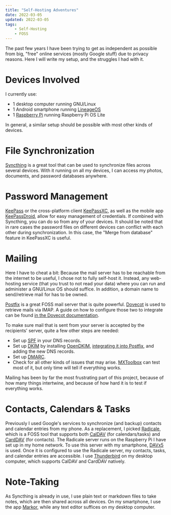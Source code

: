```yaml
---
title: "Self-Hosting Adventures"
date: 2022-03-05
updated: 2022-03-05
tags:
    - Self-Hosting
    - FOSS
---
```


The past few years I have been trying to get as independent as possible from big, "free" online services (mostly Google stuff) due to privacy reasons. Here I will write my setup, and the struggles I had with it.

<!-- more -->

# Devices Involved

I currently use:

-   1 desktop computer running GNU/Linux
-   1 Android smartphone running [LineageOS](https://lineageos.org/)
-   1 [Raspberry Pi](https://www.raspberrypi.com) running Raspberry Pi OS Lite

In general, a similar setup should be possible with most other kinds of devices.

# File Synchronization

[Syncthing](https://syncthing.net/) is a great tool that can be used to synchronize files across several devices. With it running on all my devices, I can access my photos, documents, and password databases anywhere.

# Password Management

[KeePass](https://keepass.info/) or the cross-platform client [KeePassXC](https://keepassxc.org/), as well as the mobile app [KeePassDroid](https://www.keepassdroid.com/), allow for easy management of credentials.
If combined with Syncthing, you can do so from any of your devices. It should be noted that in rare cases the password files on different devices can conflict with each other during synchronization. In this case, the "Merge from database" feature in KeePassXC is useful.

# Mailing

Here I have to cheat a bit: Because the mail server has to be reachable from the internet to be useful, I chose not to fully self-host it. Instead, any web-hosting service (that you trust to not read your data) where you can run and administer a GNU/Linux OS should suffice. In addition, a domain name to send/retrieve mail for has to be owned.

[Postfix](https://www.postfix.org/) is a great FOSS mail server that is quite powerful. [Dovecot](https://www.dovecot.org/) is used to retrieve mails via IMAP. A guide on how to configure those two to integrate can be found [in the Dovecot documentation](https://doc.dovecot.org/configuration_manual/howto/postfix_and_dovecot_sasl/).

To make sure mail that is sent from your server is accepted by the recipients' server, quite a few other steps are needed:

-   Set up [SPF](https://en.wikipedia.org/wiki/Sender_Policy_Framework) in your DNS records.
-   Set up [DKIM](https://en.wikipedia.org/wiki/DomainKeys_Identified_Mail) by installing [OpenDKIM](https://www.opendkim.org/), [integrating it into Postfix](https://easydmarc.com/blog/how-to-configure-dkim-opendkim-with-postfix/), and adding the new DNS records.
-   Set up [DMARC](https://easydmarc.com/blog/how-to-configure-dkim-opendkim-with-postfix/).
-   Check for all other kinds of issues that may arise. [MXToolbox](https://mxtoolbox.com/SuperTool.aspx) can test most of it, but only time will tell if everything works.

Mailing has been by far the most frustrating part of this project, because of how many things intertwine, and because of how hard it is to test if everything works.

# Contacts, Calendars & Tasks

Previously I used Google's services to synchronize (and backup) contacts and calendar entries from my phone.
As a replacement, I picked [Radicale](https://radicale.org), which is a FOSS tool that supports both [CalDAV](https://en.wikipedia.org/wiki/CalDAV) (for calendars/tasks) and [CardDAV](https://en.wikipedia.org/wiki/CardDAV) (for contacts). The Radicale server runs on the Raspberry Pi I have set up in my home network.
To use this server with my smartphone, [DAVx5](https://www.davx5.com/) is used. Once it is configured to use the Radicale server, my contacts, tasks, and calendar entries are accessible.
I use [Thunderbird](https://www.thunderbird.net) on my desktop computer, which supports CalDAV and CardDAV natively.

# Note-Taking

As Syncthing is already in use, I use plain text or markdown files to take notes, which are then shared across all devices. On my smartphone, I use the app [Markor](https://f-droid.org/en/packages/net.gsantner.markor/), while any text editor suffices on my desktop computer.

